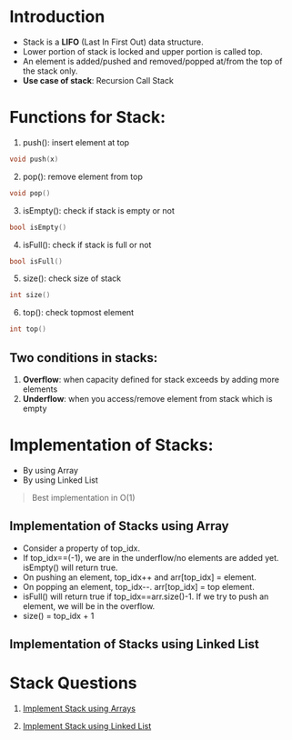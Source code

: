 # Introduction
- Stack is a **LIFO** (Last In First Out) data structure.
- Lower portion of stack is locked and upper portion is called top.
- An element is added/pushed and removed/popped at/from the top of the stack only.
- **Use case of stack**: Recursion Call Stack

# Functions for Stack:
1. push(): insert element at top

```cpp
void push(x)
```

2. pop(): remove element from top

```cpp
void pop()
```

3. isEmpty(): check if stack is empty or not

```cpp
bool isEmpty()
```

4. isFull(): check if stack is full or not

```cpp
bool isFull()
```

5. size(): check size of stack

```cpp
int size()
```

6. top(): check topmost element
   
```cpp
int top()
```

## Two conditions in stacks:
1. **Overflow**: when capacity defined for stack exceeds by adding more elements
2. **Underflow**: when you access/remove element from stack which is empty

# Implementation of Stacks:
- By using Array
- By using Linked List
> Best implementation in O(1)

## Implementation of Stacks using Array
- Consider a property of top_idx.
- If top_idx==(-1), we are in the underflow/no elements are added yet. isEmpty() will return true.
- On pushing an element, top_idx++ and arr[top_idx] = element.
- On popping an element, top_idx--. arr[top_idx] = top element.
- isFull() will return true if top_idx==arr.size()-1. If we try to push an element, we will be in the overflow.
- size() = top_idx + 1

## Implementation of Stacks using Linked List

# Stack Questions

1. [Implement Stack using Arrays](https://www.geeksforgeeks.org/problems/implement-stack-using-array/1?page=1&category=Stack&difficulty=School,Basic&sortBy=submissions)

2. [Implement Stack using Linked List](https://www.geeksforgeeks.org/problems/implement-stack-using-linked-list/1?page=1&category=Stack&sortBy=submissions)